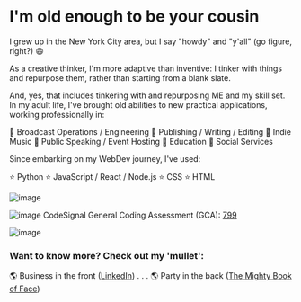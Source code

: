 # I'm old enough to be your cousin

I grew up in the New York City area, but I say "howdy" and "y'all" (go figure, right?) 😄

As a creative thinker, I'm more adaptive than inventive:  I tinker with things and repurpose them, rather than starting from a blank slate.

And, yes, that includes tinkering with and repurposing ME and my skill set.  In my adult life, I've brought old abilities to new practical applications, working professionally in:

💼 Broadcast Operations / Engineering
💼 Publishing / Writing / Editing
💼 Indie Music
💼 Public Speaking / Event Hosting
💼 Education
💼 Social Services

Since embarking on my WebDev journey, I've used:

⭐️ Python
⭐️ JavaScript / React / Node.js
⭐️ CSS
⭐️ HTML

![image](https://user-images.githubusercontent.com/76451364/122848473-92f0fa80-d2d7-11eb-8fc2-2eaa89ad7186.png)

![image](https://user-images.githubusercontent.com/76451364/122848696-19a5d780-d2d8-11eb-8a3e-bf03772c2030.png) CodeSignal General Coding Assessment (GCA): [799](https://app.codesignal.com/coding-report/tWqCuPjBM6DsiyYsT-TP9BTLhDkgt3ZJp6PtgNmv5H)

![image](https://user-images.githubusercontent.com/76451364/122848473-92f0fa80-d2d7-11eb-8fc2-2eaa89ad7186.png)

### Want to know more? Check out my 'mullet':

🌎 Business in the front ([LinkedIn](https://www.linkedin.com/in/domenicscarcella)) . . . 
🌎 Party in the back ([The Mighty Book of Face](https://www.facebook.com/dom.scarcella))

